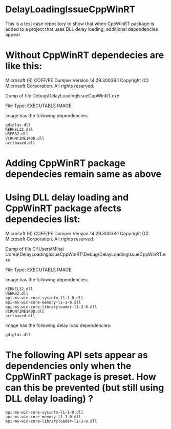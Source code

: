 # DelayLoadingIssueCppWinRT
This is a test case repository to show that when CppWinRT package is added to a project that uses DLL delay loading, additional dependencies appear

# Without CppWinRT dependecies are like this:

Microsoft (R) COFF/PE Dumper Version 14.29.30038.1
Copyright (C) Microsoft Corporation.  All rights reserved.


Dump of file Debug\DelayLoadingIssueCppWinRT.exe

File Type: EXECUTABLE IMAGE

  Image has the following dependencies:

    gdiplus.dll
    KERNEL32.dll
    USER32.dll
    VCRUNTIME140D.dll
    ucrtbased.dll


# Adding CppWinRT package dependecies remain same as above

# Using DLL delay loading and CppWinRT package afects dependecies list:

Microsoft (R) COFF/PE Dumper Version 14.29.30038.1
Copyright (C) Microsoft Corporation.  All rights reserved.


Dump of file C:\Users\Mihai Udrea\DelayLoadingIssueCppWinRT\Debug\DelayLoadingIssueCppWinRT.exe

File Type: EXECUTABLE IMAGE

  Image has the following dependencies:

    KERNEL32.dll
    USER32.dll
    api-ms-win-core-sysinfo-l1-1-0.dll
    api-ms-win-core-memory-l1-1-0.dll
    api-ms-win-core-libraryloader-l1-2-0.dll
    VCRUNTIME140D.dll
    ucrtbased.dll

  Image has the following delay load dependencies:

    gdiplus.dll


# The following API sets appear as dependencies only when the CppWinRT package is preset. How can this be prevented (but still using DLL delay loading) ?

    api-ms-win-core-sysinfo-l1-1-0.dll
    api-ms-win-core-memory-l1-1-0.dll
    api-ms-win-core-libraryloader-l1-2-0.dll